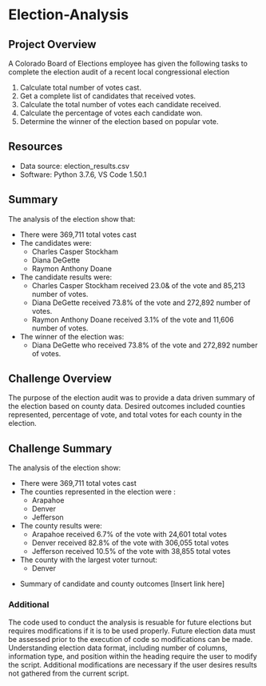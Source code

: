 # Election-Analysis

## Project Overview
A Colorado Board of Elections employee has given the following tasks to complete the election audit of a recent local congressional election
1. Calculate total number of votes cast.
2. Get a complete list of candidates that received votes.
3. Calculate the total number of votes each candidate received.
4. Calculate the percentage of votes each candidate won.
5. Determine the winner of the election based on popular vote.

## Resources
- Data source: election_results.csv
- Software: Python 3.7.6, VS Code 1.50.1

## Summary
The analysis of the election show that:
- There were 369,711 total votes cast
- The candidates were:
  - Charles Casper Stockham
  - Diana DeGette
  - Raymon Anthony Doane
- The candidate results were:
  - Charles Casper Stockham received 23.0& of the vote and 85,213 number of votes.
  - Diana DeGette received 73.8% of the vote and 272,892 number of votes.
  - Raymon Anthony Doane received 3.1% of the vote and 11,606 number of votes.
- The winner of the election was:
  - Diana DeGette who received 73.8% of the vote and 272,892 number of votes.


## Challenge Overview 
The purpose of the election audit was to provide a data driven summary of the election based on county data. Desired outcomes included counties represented, percentage of vote, and total votes for each county in the election.

## Challenge Summary 
The analysis of the election show:
- There were 369,711 total votes cast
- The counties represented in the election were :
    - Arapahoe
    - Denver
    - Jefferson
 - The county results were:
    - Arapahoe received 6.7% of the vote with 24,601 total votes
    - Denver received 82.8% of the vote with 306,055 total votes
    - Jefferson received 10.5% of the vote with 38,855 total votes
 - The county with the largest voter turnout:
    - Denver
  * Summary of candidate and county outcomes [Insert link here]
 
### Additional
The code used to conduct the analysis is resuable for future elections but requires modifications if it is to be used properly. Future election data must be assessed prior to the execution of code so modifications can be made. Understanding election data format, including number of columns, information type, and position within the heading require the user to modify the script. Additional modifications are necessary if the user desires results not gathered from the current script.
